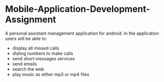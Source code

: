 # Mobile-Application-Development-Assignment
A personal assistant management application for android. In the application users will be able to:
- display all missed calls
- dialing numbers to make calls
- send short messages services
- send emails
- search the web 
- play music as either mp3 or mp4 files 
